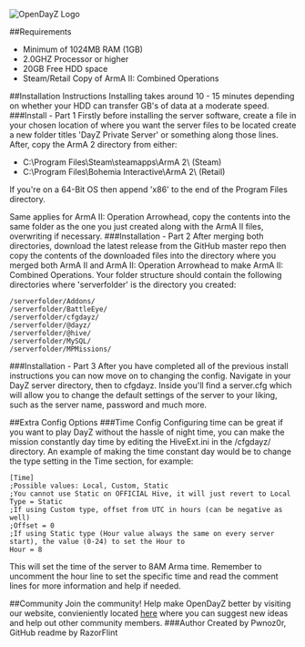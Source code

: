 ![OpenDayZ Logo](http://dl.dropbox.com/u/28915256/Open%20DayZ%20Community.png)<br />

##Requirements
* Minimum of 1024MB RAM (1GB)
* 2.0GHZ Processor or higher
* 20GB Free HDD space
* Steam/Retail Copy of ArmA II: Combined Operations

##Installation Instructions
Installing takes around 10 - 15 minutes depending on whether your HDD can transfer GB's of data at a moderate speed.
###Install - Part 1
Firstly before installing the server software, create a file in your chosen location of where you want the server files to be located create a new folder titles 'DayZ Private Server' or something along those lines. After, copy the ArmA 2 directory from either:

* C:\Program Files\Steam\steamapps\ArmA 2\ (Steam)
* C:\Program Files\Bohemia Interactive\ArmA 2\ (Retail)

If you're on a 64-Bit OS then append 'x86' to the end of the Program Files directory.

Same applies for ArmA II: Operation Arrowhead, copy the contents into the same folder as the one you just created along with the ArmA II files, overwriting if necessary.
###Installation - Part 2
After merging both directories, download the latest release from the GitHub master repo then copy the contents of the downloaded files into the directory where you merged both ArmA II and ArmA II: Operation Arrowhead to make ArmA II: Combined Operations. Your folder structure should contain the following directories where 'serverfolder' is the directory you created:

    /serverfolder/Addons/
    /serverfolder/BattleEye/
    /serverfolder/cfgdayz/
    /serverfolder/@dayz/
    /serverfolder/@hive/
    /serverfolder/MySQL/
    /serverfolder/MPMissions/
    
###Installation - Part 3
After you have completed all of the previous install instructions you can now move on to changing the config. Navigate in your DayZ server directory, then to cfgdayz. Inside you'll find a server.cfg which will allow you to change the default settings of the server to your liking, such as the server name, password and much more.

##Extra Config Options
###Time Config
Configuring time can be great if you want to play DayZ without the hassle of night time, you can make the mission constantly day time by editing the HiveExt.ini in the /cfgdayz/ directory. An example of making the time constant day would be to change the type setting in the Time section, for example:

    [Time]
    ;Possible values: Local, Custom, Static
    ;You cannot use Static on OFFICIAL Hive, it will just revert to Local
    Type = Static
    ;If using Custom type, offset from UTC in hours (can be negative as well)
    ;Offset = 0
    ;If using Static type (Hour value always the same on every server start), the value (0-24) to set the Hour to
    Hour = 8
    
This will set the time of the server to 8AM Arma time. Remember to uncomment the hour line to set the specific time and read the comment lines for more information and help if needed.
    
##Community
Join the community! Help make OpenDayZ better by visiting our website, convieniently located [here](http://opendayz.net) where you can suggest new ideas and help out other community members.
###Author
Created by Pwnoz0r, GitHub readme by RazorFlint
